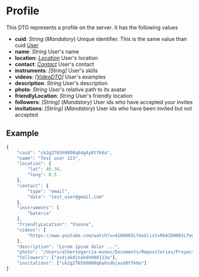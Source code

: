 # Profile

This DTO represents a profile on the server. It has the following values

- **cuid**: _String_ (_Mandatory_) Unique identifier. This is the same value than cuid [User](./user.md)
- **name**: _String_ User's name
- **location**: _[Location](./location.md)_ User's location
- **contact**: _[Contact](./contact.md)_ User's contact
- **instruments**: _[String]_ User's skills
- **videos**: _[[VideoDTO](./video.md)]_ User's examples
- **description**: _String_ User's description
- **photo**: _String_ User's relative path to its avatar
- **friendlyLocation**: _String_ User's friendly location
- **followers**: _[String]_ (_Mandatory_) User ids who have accepted your invites
- **invitations**: _[String]_ (_Mandatory_) User ids who have been invited but not accepted

## Example

```javascript
{
    "cuid": "ck2g2765h0000q64g4y8tfk0a",
    "name": "Test user 123",
    "location": {
        "lat": 40.34,
        "long": 0.5
    },
    "contact": {
        "type": "email",
        "data": "test_user@gmail.com"
    },
    "instruments": [
        "bateria"
    ],
    "friendlyLocation": "Vienna",
    "videos": [
        "https://www.youtube.com/watch?v=41DH065Lfeo&list=RD41DH065Lfeo&start_radio=1"
    ],
    "description": "Lorem ipsum dolor ...",
    "photo": "/Users/albertogarcia-munoz/Documents/Repositories/ProyectoFinal/PiedPipers/public/img/ck2g2765h0000q64g4y8tfk0a.png",
    "followers": ["asdjakdjnakdn998123a"],
    "invitations": ["ck2g2765h0000q6ahsdbjasd8tfk0a"]
}
```
